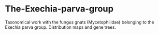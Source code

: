 # The-Exechia-parva-group
Taxonomical work with the fungus gnats (Mycetophilidae) belonging to the Exechia parva group. Distribution maps and gene trees.
